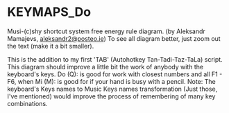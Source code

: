 # KEYMAPS_Do
Musi-(c)shy shortcut system free energy rule diagram. (by Aleksandr Mamajevs, aleksandr2@posteo.ie)
To see all diagram better, just zoom out the text (make it a bit smaller).

This is the addition to my first 'TAB' (Autohotkey Tan-Tadi-Taz-TaLa) script.
This diagram should improve a little bit the work of anybody with the keyboard's keys.
Do (Q): is good for work with closest numbers and all F1 - F6,
when Mi (M): is good for if your hand is busy with a pencil.
Note:
The keyboard's Keys names to Music Keys names transformation (Just those, I've mentioned) would improve the process of remembering of many key combinations.
